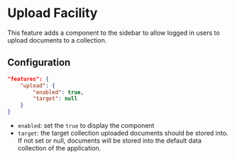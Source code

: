 # Upload Facility

This feature adds a component to the sidebar to allow logged in users to upload documents to a collection.

## Configuration

```json
"features": {
    "upload": {
        "enabled": true,
        "target": null
    }
}
```

* `enabled`: set the `true` to display the component
* `target`: the target collection uploaded documents should be stored into. If not set or null, documents will be stored into the default data collection of the application.